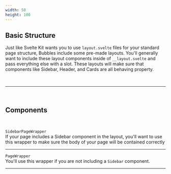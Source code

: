 ```yaml
---
width: 50
height: 100
---
```


## Basic Structure

Just like Svelte Kit wants you to use <code class="lc">layout.svelte</code> files for your standard page structure, Bubbles include some pre-made layouts. You'll generally want to include these layout components inside of <code class="lc">\_\_layout.svelte</code> and pass everything else with a slot. These layouts will make sure that components like Sidebar, Header, and Cards are all behaving property.

<br>

---

<br>

## Components

<br>

`SidebarPageWrapper`<br>
If your page includes a Sidebar component in the layout, you'll want to use this wrapper to make sure the body of your page will be contained correctly

---

`PageWrapper`<br>
You'll use this wrapper if you are not including a `Sidebar` component.

---
